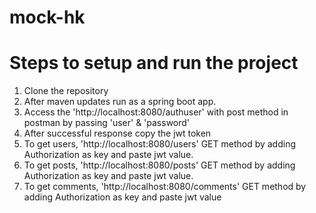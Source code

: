 # mock-hk

# Steps to setup and run the project 
1. Clone the repository 
2. After maven updates run as a spring boot app.
3. Access the 'http://localhost:8080/authuser' with post method in postman by passing  'user' & 'password'
4. After successful response copy the jwt token
5. To get users, 'http://localhost:8080/users' GET method  by adding Authorization as key and paste jwt value.
6. To get posts, 'http://localhost:8080/posts' GET method  by adding Authorization as key and paste jwt value.
7. To get comments, 'http://localhost:8080/comments' GET method  by adding Authorization as key and paste jwt value
